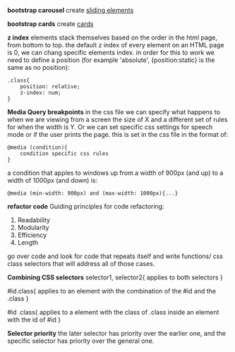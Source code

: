 **bootstrap carousel**
create [sliding elements ](https://getbootstrap.com/docs/5.2/examples/carousel/)

**bootstrap cards**
create [cards](https://getbootstrap.com/docs/4.0/components/card/)

**z index**
elements stack themselves based on the order in the html page, from bottom to top.
the default z index of every element on an HTML page is 0, we can chang specific elements index. in order for this to work we need to define a position (for example 'absolute', {position:static} is the same as no position):

```
.class{
    position: relative;
    z-index: num;
}
```

**Media Query breakpoints**
in the css file we can specify what happens to when we are viewing from a screen the size of X and a different set of rules for when the width is Y. Or we can set specific css settings for speech mode or if the user prints the page.
this is set in the css file in the format of:

```
@media (condition){
    condition specific css rules
}
```

a condition that apples to windows up from a width of 900px (and up) to a width of 1000px (and down) is:

```
@media (min-width: 900px) and (max-width: 1000px){...}
```

**refactor code**
Guiding principles for code refactoring:

1. Readability
2. Modularity
3. Efficiency
4. Length

go over code and look for code that repeats itself and write functions/ css class selectors that will address all of those cases.

**Combining CSS selectors**
selector1, selector2{
applies to both selectors
}

#id.class{
applies to an element with the combination of the #id and the .class
}

#id .class{
applies to a element with the class of .class inside an element with the id of #id
}

**Selector priority**
the later selector has priority over the earlier one, and the specific selector has priority over the general one.
